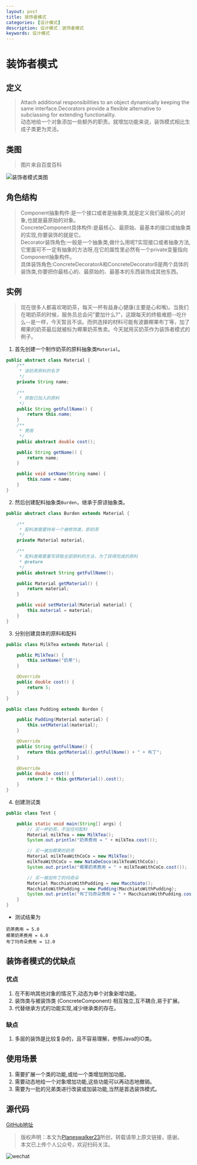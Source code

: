 ```yaml
---
layout: post
title: 装饰者模式
categories: [设计模式]
description: 设计模式：装饰者模式
keywords: 设计模式
---
```


# 装饰者模式

## 定义
> Attach additional responsibilities to an object dynamically keeping the same interface.Decorators provide a flexible alternative to subclassing for extending functionality.<br>
> 动态地给一个对象添加一些额外的职责。就增加功能来说，装饰模式相比生成子类更为灵活。<br>

## 类图
> 图片来自百度百科

![装饰者模式类图](https://user-gold-cdn.xitu.io/2019/8/31/16ce64aa0e67dd40?w=521&h=409&f=png&s=68245)

## 角色结构
> Component抽象构件:是一个接口或者是抽象类,就是定义我们最核心的对象,也就是最原始的对象。<br>
> ConcreteComponent具体构件:是最核心、最原始、最基本的接口或抽象类的实现,你要装饰的就是它。<br>
> Decorator装饰角色:一般是一个抽象类,做什么用呢?实现接口或者抽象方法,它里面可不一定有抽象的方法呀,在它的属性里必然有一个private变量指向Component抽象构件。<br>
> 具体装饰角色:ConcreteDecoratorA和ConcreteDecoratorB是两个具体的装饰类,你要把你最核心的、最原始的、最基本的东西装饰成其他东西。<br>

## 实例
> 现在很多人都喜欢喝奶茶，每天一杯有益身心健康(主要是心和嘴)。当我们在喝奶茶的时候，服务员总会问"要加什么?"，这跟每天的终极难题--吃什么--是一样，今天暂且不谈。而供选择的材料可能有波霸椰果布丁等，加了椰果的奶茶最后就被标为椰果奶茶售卖。今天就用买奶茶作为装饰者模式的例子。

1. 首先创建一个制作奶茶的原料抽象类`Material`。

````java
public abstract class Material {
    /**
     * 该奶茶原料的名字
     */
    private String name;

    /**
     * 获取已加入的原料
     */
    public String getFullName() {
        return this.name;
    }
    /**
     * 费用
     */
    public abstract double cost();

    public String getName() {
        return name;
    }

    public void setName(String name) {
        this.name = name;
    }
}
````

2. 然后创建配料抽象类`Burden`，继承于原谅抽象类。

````java
public abstract class Burden extends Material {

    /**
     * 配料类需要持有一个被修饰类，即奶茶
     */
    private Material material;

    /**
     * 配料类需要重写获取全部原料的方法，为了获得完成的原料
     * @return
     */
    public abstract String getFullName();

    public Material getMaterial() {
        return material;
    }

    public void setMaterial(Material material) {
        this.material = material;
    }
}
````

3. 分别创建具体的原料和配料

````java
public class MilkTea extends Material {

    public MilkTea() {
        this.setName("奶茶");
    }

    @Override
    public double cost() {
        return 5;
    }
}

public class Pudding extends Burden {

    public Pudding(Material material) {
        this.setMaterial(material);
    }

    @Override
    public String getFullName() {
        return this.getMaterial().getFullName() + " + 布丁";
    }

    @Override
    public double cost() {
        return 2 + this.getMaterial().cost();
    }
}
````

4. 创建测试类

````java
public class Test {

    public static void main(String[] args) {
        // 买一杯奶茶，不加任何配料
        Material milkTea = new MilkTea();
        System.out.println("奶茶费用 = " + milkTea.cost());

        // 买一被加椰果的奶茶
        Material milkTeaWithCoCo = new MilkTea();
        milkTeaWithCoCo = new NataDeCoco(milkTeaWithCoCo);
        System.out.println("椰果奶茶费用 = " + milkTeaWithCoCo.cost());

        // 买一被加布丁的玛奇朵
        Material MacchiatoWithPudding = new Macchiato();
        MacchiatoWithPudding = new Pudding(MacchiatoWithPudding);
        System.out.println("布丁玛奇朵费用 = " + MacchiatoWithPudding.cost());
    }
}
````

- 测试结果为

````$xslt
奶茶费用 = 5.0
椰果奶茶费用 = 6.0
布丁玛奇朵费用 = 12.0
````

## 装饰者模式的优缺点
### 优点
1. 在不影响其他对象的情况下,动态为单个对象新增功能。
2. 装饰类与被装饰类 (ConcreteComponent) 相互独立,互不耦合,易于扩展。
3. 代替继承方式的功能实现,减少继承类的存在。
   
### 缺点
1. 多层的装饰是比较复杂的，且不容易理解，参照Java的IO类。

## 使用场景
1. 需要扩展一个类的功能,或给一个类增加附加功能。
2. 需要动态地给一个对象增加功能,这些功能可以再动态地撤销。
3. 需要为一批的兄弟类进行改装或加装功能,当然是首选装饰模式。

## 源代码
[GitHub地址](https://github.com/Planeswalker23/all-in-one/tree/master/design-patterns/src/main/java/org/planeswalker/decorator)

> 版权声明：本文为[Planeswalker23](https://github.com/Planeswalker23)所创，转载请带上原文链接，感谢。<br>
> 本文已上传个人公众号，欢迎扫码关注。

![wechat](https://planeswalker23.github.io/images/wechat.png)